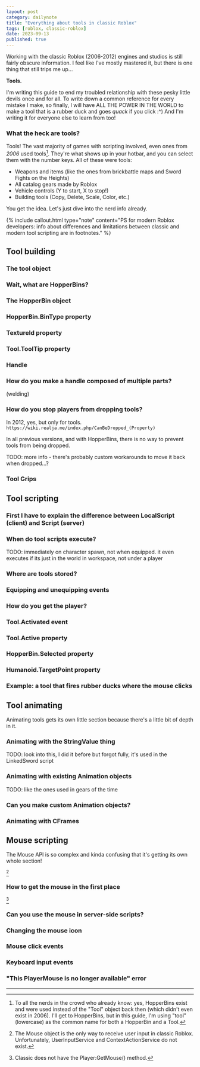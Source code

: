 ```yaml
---
layout: post
category: dailynote
title: "Everything about tools in classic Roblox"
tags: [roblox, classic-roblox]
date: 2023-09-13
published: true
---
```


<!--
    TODO: images
    TODO: links
    TODO: actually writing it
    TODO: put modern Roblox footnotes in proper places when I write it
-->

Working with the classic Roblox (2006-2012) engines and studios is still fairly obscure information. I feel like I've mostly mastered it, but there is one thing that still trips me up...

**Tools.**

I'm writing this guide to end my troubled relationship with these pesky little devils once and for all. To write down a common reference for every mistake I make, so finally, I will have ALL THE POWER IN THE WORLD to make a tool that is a rubber duck and goes _quack_ if you click :^) And I'm writing it for everyone else to learn from too!

### What the heck are tools?

Tools! The vast majority of games with scripting involved, even ones from _2006_ used tools[^1]. They're what shows up in your hotbar, and you can select them with the number keys. All of these were tools:

- Weapons and items (like the ones from brickbattle maps and Sword Fights on the Heights)
- All catalog gears made by Roblox
- Vehicle controls (Y to start, X to stop!)
- Building tools (Copy, Delete, Scale, Color, etc.)

You get the idea. Let's just dive into the nerd info already.

{% include callout.html type="note" content="PS for modern Roblox developers: info about differences and limitations between classic and modern tool scripting are in footnotes." %}

## Tool building

### The tool object

### Wait, what are HopperBins?

### The HopperBin object

### HopperBin.BinType property

### TextureId property

### Tool.ToolTip property

### Handle

### How do you make a handle composed of multiple parts?

(welding)

### How do you stop players from dropping tools?

In 2012, yes, but only for tools. `https://wiki.realja.me/index.php/CanBeDropped_(Property)`

In all previous versions, and with HopperBins, there is no way to prevent tools from being dropped.

TODO: more info - there's probably custom workarounds to move it back when dropped...?

### Tool Grips

## Tool scripting

### First I have to explain the difference between LocalScript (client) and Script (server)

### When do tool scripts execute?

TODO: immediately on character spawn, not when equipped. it even executes if its just in the world in workspace, not under a player

### Where are tools stored?

### Equipping and unequipping events

### How do you get the player?

### Tool.Activated event

### Tool.Active property

### HopperBin.Selected property

### Humanoid.TargetPoint property

### Example: a tool that fires rubber ducks where the mouse clicks

## Tool animating

Animating tools gets its own little section because there's a little bit of depth in it.

### Animating with the StringValue thing

TODO: look into this, I did it before but forgot fully, it's used in the LinkedSword script

### Animating with existing Animation objects

TODO: like the ones used in gears of the time

### Can you make custom Animation objects?

### Animating with CFrames

## Mouse scripting

The Mouse API is so complex and kinda confusing that it's getting its own whole section!

[^modern-mouse]

### How to get the mouse in the first place

[^modern-gettingmouse]

### Can you use the mouse in server-side scripts?

### Changing the mouse icon

### Mouse click events

### Keyboard input events

### "This PlayerMouse is no longer available" error

<hr>

[^1]: To all the nerds in the crowd who already know: yes, HopperBins exist and were used instead of the "Tool" object back then (which didn't even exist in 2006). I'll get to HopperBins, but in this guide, I'm using "tool" (lowercase) as the common name for both a HopperBin and a Tool.
[^modern-mouse]: The Mouse object is the only way to receive user input in classic Roblox. Unfortunately, UserInputService and ContextActionService do not exist.
[^modern-gettingmouse]: Classic does not have the Player:GetMouse() method.
